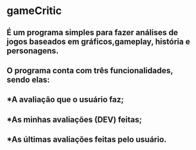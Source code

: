 # gameCritic
 É um programa simples para fazer análises de jogos baseados em gráficos,gameplay, história e personagens. 
 ----------------------------------------------------------------------------------------------------------
 O programa conta com três funcionalidades, sendo elas:
 ----------------------------------------------------------------------------------------------------------
 *A avaliação que o usuário faz;
 ----------------------------------------------------------------------------------------------------------
 *As minhas avaliações (DEV) feitas;
 ----------------------------------------------------------------------------------------------------------
 *As últimas avaliações feitas pelo usuário.
 ----------------------------------------------------------------------------------------------------------
